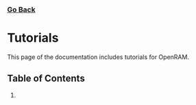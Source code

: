 ### [Go Back](./index.md#table-of-contents)

# Tutorials
This page of the documentation includes tutorials for OpenRAM.



## Table of Contents
1. []()
<!-- ADD TUTORIALS HERE -->